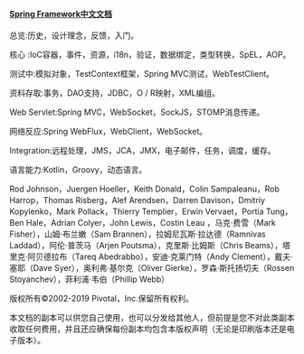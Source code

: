 
#### [Spring Framework中文文档](/docs/ceshi.md)

总览:历史，设计理念，反馈，入门。

核心  :IoC容器，事件，资源，i18n，验证，数据绑定，类型转换，SpEL，AOP。

测试中:模拟对象，TestContext框架，Spring MVC测试，WebTestClient。

资料存取:事务，DAO支持，JDBC，O / R映射，XML编组。

Web Servlet:Spring MVC，WebSocket，SockJS，STOMP消息传递。

网络反应:Spring WebFlux，WebClient，WebSocket。

Integration:远程处理，JMS，JCA，JMX，电子邮件，任务，调度，缓存。

语言能力:Kotlin，Groovy，动态语言。


Rod Johnson，Juergen Hoeller，Keith Donald，Colin Sampaleanu，Rob Harrop，Thomas Risberg，Alef Arendsen，Darren Davison，Dmitriy Kopylenko，Mark Pollack，Thierry Templier，Erwin Vervaet，Portia Tung，Ben Hale，Adrian Colyer，John Lewis，Costin Leau ，马克·费雪（Mark Fisher），山姆·布兰嫩（Sam Brannen），拉姆尼瓦斯·拉达德（Ramnivas Laddad），阿伦·普茨马（Arjen Poutsma），克里斯·比姆斯（Chris Beams），塔里克·阿贝德拉布（Tareq Abedrabbo），安迪·克莱门特（Andy Clement），戴夫·塞耶（Dave Syer），奥利弗·基尔克（Oliver Gierke），罗森·斯托扬切夫（Rossen Stoyanchev），菲利浦·韦伯（Phillip Webb）

版权所有©2002-2019 Pivotal，Inc.保留所有权利。

本文档的副本可以供您自己使用，也可以分发给其他人，但前提是您不对此类副本收取任何费用，并且还应确保每份副本均包含本版权声明（无论是印刷版本还是电子版本）。
